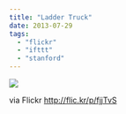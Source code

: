```yaml
---
title: "Ladder Truck"
date: 2013-07-29
tags: 
  - "flickr"
  - "ifttt"
  - "stanford"
---
```


![](http://farm3.staticflickr.com/2888/9396376992_9d45a66785_b.jpg)  

  
  
via Flickr http://flic.kr/p/fjjTvS
